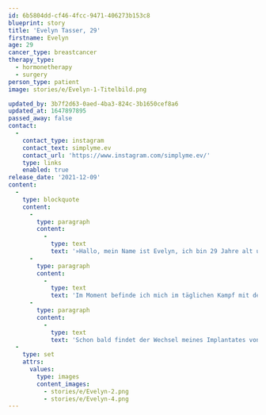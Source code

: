 ```yaml
---
id: 6b5804dd-cf46-4fcc-9471-406273b153c8
blueprint: story
title: 'Evelyn Tasser, 29'
firstname: Evelyn
age: 29
cancer_type: breastcancer
therapy_type:
  - hormonetherapy
  - surgery
person_type: patient
image: stories/e/Evelyn-1-Titelbild.png

updated_by: 3b7f2d63-0aed-4ba3-824c-3b1650cef8a6
updated_at: 1647897895
passed_away: false
contact:
  -
    contact_type: instagram
    contact_text: simplyme.ev
    contact_url: 'https://www.instagram.com/simplyme.ev/'
    type: links
    enabled: true
release_date: '2021-12-09'
content:
  -
    type: blockquote
    content:
      -
        type: paragraph
        content:
          -
            type: text
            text: '»Hallo, mein Name ist Evelyn, ich bin 29 Jahre alt und komme aus Südtirol. Mein Kampf begann im April 2020 mit der Diagnose ›Brustkrebs‹. Dieser Kampf beeinflusste aber nicht nur mich, sondern auch meine Familie.'
      -
        type: paragraph
        content:
          -
            type: text
            text: 'Im Moment befinde ich mich im täglichen Kampf mit der Antihormontherapie und dem Kampf zurück ins normale Leben. Zwischen dem ›normalen‹ Alltag, Arbeit, Kleinkindern und vielen Arztterminen versuche ich achtsam mit meinem Körper umzugehen und meine innere Mitte zu finden.'
      -
        type: paragraph
        content:
          -
            type: text
            text: 'Schon bald findet der Wechsel meines Implantates von über dem Muskel zu unter dem Muskel statt und auch meine erste große Nachuntersuchung steht an. Bitte drückt mir die Daumen ❤️ Ich drücke euch, Eure Evelyn«'
  -
    type: set
    attrs:
      values:
        type: images
        content_images:
          - stories/e/Evelyn-2.png
          - stories/e/Evelyn-4.png
---
```

